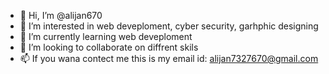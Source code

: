 - 👋 Hi, I’m @alijan670
- 👀 I’m interested in web deveploment, cyber security, garhphic designing
- 🌱 I’m currently learning web deveploment
- 💞️ I’m looking to collaborate on diffrent skils
- 📫 If you wana contect me this is my email id: alijan7327670@gmail.com

<!---
alijan670/alijan670 is a ✨ special ✨ repository because its `README.md` (this file) appears on your GitHub profile.
You can click the Preview link to take a look at your changes.
--->
